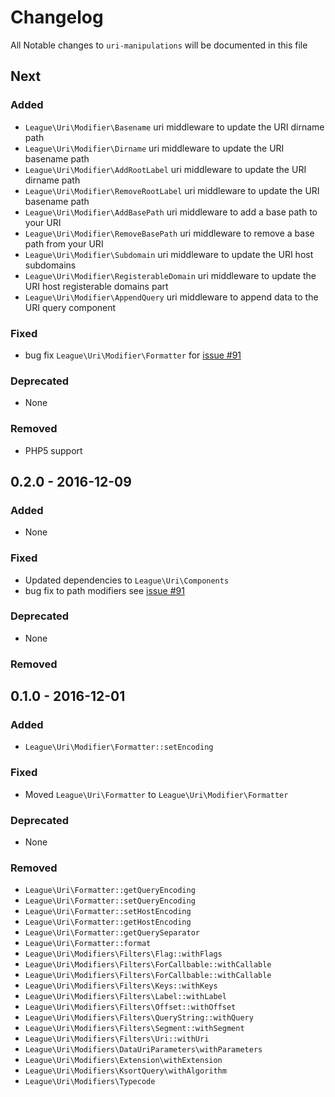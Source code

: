 # Changelog

All Notable changes to `uri-manipulations` will be documented in this file

## Next

### Added

- `League\Uri\Modifier\Basename` uri middleware to update the URI dirname path
- `League\Uri\Modifier\Dirname` uri middleware to update the URI basename path
- `League\Uri\Modifier\AddRootLabel` uri middleware to update the URI dirname path
- `League\Uri\Modifier\RemoveRootLabel` uri middleware to update the URI basename path
- `League\Uri\Modifier\AddBasePath` uri middleware to add a base path to your URI
- `League\Uri\Modifier\RemoveBasePath` uri middleware to remove a base path from your URI
- `League\Uri\Modifier\Subdomain` uri middleware to update the URI host subdomains
- `League\Uri\Modifier\RegisterableDomain` uri middleware to update the URI host registerable domains part
- `League\Uri\Modifier\AppendQuery` uri middleware to append data to the URI query component

### Fixed

- bug fix `League\Uri\Modifier\Formatter` for [issue #91](https://github.com/thephpleague/uri/issues/91)

### Deprecated

- None

### Removed

- PHP5 support

## 0.2.0 - 2016-12-09

### Added

- None

### Fixed

- Updated dependencies to `League\Uri\Components`
- bug fix to path modifiers see [issue #91](https://github.com/thephpleague/uri/issues/91)

### Deprecated

- None

### Removed

## 0.1.0 - 2016-12-01

### Added

- `League\Uri\Modifier\Formatter::setEncoding`

### Fixed

- Moved `League\Uri\Formatter` to `League\Uri\Modifier\Formatter`

### Deprecated

- None

### Removed

- `League\Uri\Formatter::getQueryEncoding`
- `League\Uri\Formatter::setQueryEncoding`
- `League\Uri\Formatter::setHostEncoding`
- `League\Uri\Formatter::getHostEncoding`
- `League\Uri\Formatter::getQuerySeparator`
- `League\Uri\Formatter::format`
- `League\Uri\Modifiers\Filters\Flag::withFlags`
- `League\Uri\Modifiers\Filters\ForCallbable::withCallable`
- `League\Uri\Modifiers\Filters\ForCallbable::withCallable`
- `League\Uri\Modifiers\Filters\Keys::withKeys`
- `League\Uri\Modifiers\Filters\Label::withLabel`
- `League\Uri\Modifiers\Filters\Offset::withOffset`
- `League\Uri\Modifiers\Filters\QueryString::withQuery`
- `League\Uri\Modifiers\Filters\Segment::withSegment`
- `League\Uri\Modifiers\Filters\Uri::withUri`
- `League\Uri\Modifiers\DataUriParameters\withParameters`
- `League\Uri\Modifiers\Extension\withExtension`
- `League\Uri\Modifiers\KsortQuery\withAlgorithm`
- `League\Uri\Modifiers\Typecode`
